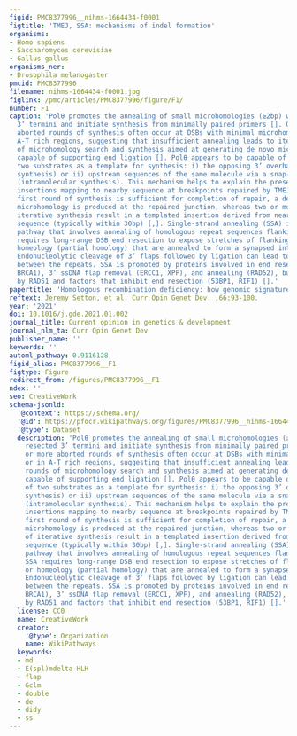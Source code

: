```yaml
---
figid: PMC8377996__nihms-1664434-f0001
figtitle: 'TMEJ, SSA: mechanisms of indel formation'
organisms:
- Homo sapiens
- Saccharomyces cerevisiae
- Gallus gallus
organisms_ner:
- Drosophila melanogaster
pmcid: PMC8377996
filename: nihms-1664434-f0001.jpg
figlink: /pmc/articles/PMC8377996/figure/F1/
number: F1
caption: 'Polθ promotes the annealing of small microhomologies (≥2bp) within resected
  3’ termini and initiate synthesis from minimally paired primers []. One or more
  aborted rounds of synthesis often occur at DSBs with minimal microhomology or in
  A-T rich regions, suggesting that insufficient annealing leads to iterative rounds
  of microhomology search and synthesis aimed at generating de novo microhomologies
  capable of supporting end ligation []. Polθ appears to be capable of using one of
  two substrates as a template for synthesis: i) the opposing 3’ overhang (intermolecular
  synthesis) or ii) upstream sequences of the same molecule via a snap-back mechanism
  (intramolecular synthesis). This mechanism helps to explain the presence of templated
  insertions mapping to nearby sequence at breakpoints repaired by TMEJ: when the
  first round of synthesis is sufficient for completion of repair, a deletion with
  microhomology is produced at the repaired junction, whereas two or more rounds of
  iterative synthesis result in a templated insertion derived from nearby flanking
  sequence (typically within 30bp) [,]. Single-strand annealing (SSA) is a DSB repair
  pathway that involves annealing of homologous repeat sequences flanking a DSB. SSA
  requires long-range DSB end resection to expose stretches of flanking homology or
  homeology (partial homology) that are annealed to form a synapsed intermediate.
  Endonucleolytic cleavage of 3’ flaps followed by ligation can lead to a deletion
  between the repeats. SSA is promoted by proteins involved in end resection (CtIP,
  BRCA1), 3’ ssDNA flap removal (ERCC1, XPF), and annealing (RAD52), but is inhibited
  by RAD51 and factors that inhibit end resection (53BP1, RIF1) [].'
papertitle: 'Homologous recombination deficiency: how genomic signatures are generated.'
reftext: Jeremy Setton, et al. Curr Opin Genet Dev. ;66:93-100.
year: '2021'
doi: 10.1016/j.gde.2021.01.002
journal_title: Current opinion in genetics & development
journal_nlm_ta: Curr Opin Genet Dev
publisher_name: ''
keywords: ''
automl_pathway: 0.9116128
figid_alias: PMC8377996__F1
figtype: Figure
redirect_from: /figures/PMC8377996__F1
ndex: ''
seo: CreativeWork
schema-jsonld:
  '@context': https://schema.org/
  '@id': https://pfocr.wikipathways.org/figures/PMC8377996__nihms-1664434-f0001.html
  '@type': Dataset
  description: 'Polθ promotes the annealing of small microhomologies (≥2bp) within
    resected 3’ termini and initiate synthesis from minimally paired primers []. One
    or more aborted rounds of synthesis often occur at DSBs with minimal microhomology
    or in A-T rich regions, suggesting that insufficient annealing leads to iterative
    rounds of microhomology search and synthesis aimed at generating de novo microhomologies
    capable of supporting end ligation []. Polθ appears to be capable of using one
    of two substrates as a template for synthesis: i) the opposing 3’ overhang (intermolecular
    synthesis) or ii) upstream sequences of the same molecule via a snap-back mechanism
    (intramolecular synthesis). This mechanism helps to explain the presence of templated
    insertions mapping to nearby sequence at breakpoints repaired by TMEJ: when the
    first round of synthesis is sufficient for completion of repair, a deletion with
    microhomology is produced at the repaired junction, whereas two or more rounds
    of iterative synthesis result in a templated insertion derived from nearby flanking
    sequence (typically within 30bp) [,]. Single-strand annealing (SSA) is a DSB repair
    pathway that involves annealing of homologous repeat sequences flanking a DSB.
    SSA requires long-range DSB end resection to expose stretches of flanking homology
    or homeology (partial homology) that are annealed to form a synapsed intermediate.
    Endonucleolytic cleavage of 3’ flaps followed by ligation can lead to a deletion
    between the repeats. SSA is promoted by proteins involved in end resection (CtIP,
    BRCA1), 3’ ssDNA flap removal (ERCC1, XPF), and annealing (RAD52), but is inhibited
    by RAD51 and factors that inhibit end resection (53BP1, RIF1) [].'
  license: CC0
  name: CreativeWork
  creator:
    '@type': Organization
    name: WikiPathways
  keywords:
  - md
  - E(spl)mdelta-HLH
  - flap
  - Gclm
  - double
  - de
  - didy
  - ss
---
```

